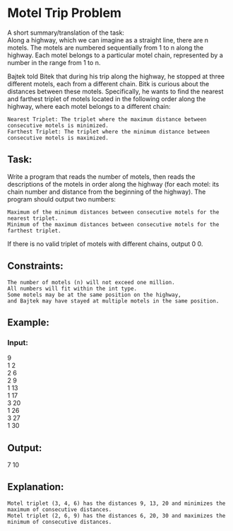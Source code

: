 # Motel Trip Problem
A short summary/translation of the task:  
Along a highway, which we can imagine as a straight line, there are n motels. The motels are numbered sequentially from 1 to n along the highway. Each motel belongs to a particular motel chain, represented by a number in the range from 1 to n.

Bajtek told Bitek that during his trip along the highway, he stopped at three different motels, each from a different chain. Bitk is curious about the distances between these motels. Specifically, he wants to find the nearest and farthest triplet of motels located in the following order along the highway, where each motel belongs to a different chain:

    Nearest Triplet: The triplet where the maximum distance between consecutive motels is minimized.
    Farthest Triplet: The triplet where the minimum distance between consecutive motels is maximized.

## Task:

Write a program that reads the number of motels, then reads the descriptions of the motels in order along the highway (for each motel: its chain number and distance from the beginning of the highway). The program should output two numbers:

    Maximum of the minimum distances between consecutive motels for the nearest triplet.
    Minimum of the maximum distances between consecutive motels for the farthest triplet.

If there is no valid triplet of motels with different chains, output 0 0.
## Constraints:

    The number of motels (n) will not exceed one million.
    All numbers will fit within the int type.
    Some motels may be at the same position on the highway,  
    and Bajtek may have stayed at multiple motels in the same position.

## Example:

### Input:

9  
1 2  
2 6  
2 9  
1 13  
1 17  
3 20  
1 26  
3 27  
1 30  

## Output:

7 10

## Explanation:

    Motel triplet (3, 4, 6) has the distances 9, 13, 20 and minimizes the maximum of consecutive distances.
    Motel triplet (2, 6, 9) has the distances 6, 20, 30 and maximizes the minimum of consecutive distances.
